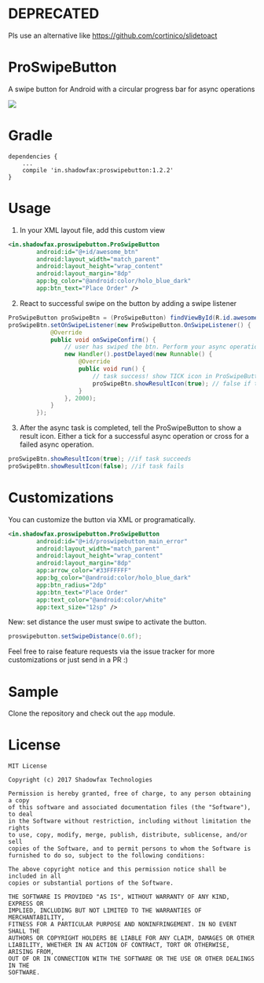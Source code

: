 # DEPRECATED
Pls use an alternative like https://github.com/cortinico/slidetoact

# ProSwipeButton
A swipe button for Android with a circular progress bar for async operations

![](https://raw.githubusercontent.com/shadowfaxtech/proSwipeButton/master/proSwipeButton_demo.gif)

# Gradle
```
dependencies {
    ...
    compile 'in.shadowfax:proswipebutton:1.2.2'
}
```

# Usage
1. In your XML layout file, add this custom view
```xml
<in.shadowfax.proswipebutton.ProSwipeButton
        android:id="@+id/awesome_btn"
        android:layout_width="match_parent"
        android:layout_height="wrap_content"
        android:layout_margin="8dp"
        app:bg_color="@android:color/holo_blue_dark"
        app:btn_text="Place Order" />
```

2. React to successful swipe on the button by adding a swipe listener
```java
ProSwipeButton proSwipeBtn = (ProSwipeButton) findViewById(R.id.awesome_btn);
proSwipeBtn.setOnSwipeListener(new ProSwipeButton.OnSwipeListener() {
            @Override
            public void onSwipeConfirm() {
                // user has swiped the btn. Perform your async operation now
                new Handler().postDelayed(new Runnable() {
                    @Override
                    public void run() {
                        // task success! show TICK icon in ProSwipeButton
                        proSwipeBtn.showResultIcon(true); // false if task failed
                    }
                }, 2000);
            }
        });
```

3. After the async task is completed, tell the ProSwipeButton to show a result icon.
Either a tick for a successful async operation or cross for a failed async operation.

```java
proSwipeBtn.showResultIcon(true); //if task succeeds
proSwipeBtn.showResultIcon(false); //if task fails
```

# Customizations

You can customize the button via XML or programatically.

```XML
<in.shadowfax.proswipebutton.ProSwipeButton
        android:id="@+id/proswipebutton_main_error"
        android:layout_width="match_parent"
        android:layout_height="wrap_content"
        android:layout_margin="8dp"
        app:arrow_color="#33FFFFFF"
        app:bg_color="@android:color/holo_blue_dark"
        app:btn_radius="2dp"
        app:btn_text="Place Order"
        app:text_color="@android:color/white"
        app:text_size="12sp" />
```
New: set distance the user must swipe to activate the button.

```JAVA
proswipebutton.setSwipeDistance(0.6f);
```

Feel free to raise feature requests via the issue tracker for more customizations or just send in a PR :)

# Sample
Clone the repository and check out the `app` module.

# License

```
MIT License

Copyright (c) 2017 Shadowfax Technologies

Permission is hereby granted, free of charge, to any person obtaining a copy
of this software and associated documentation files (the "Software"), to deal
in the Software without restriction, including without limitation the rights
to use, copy, modify, merge, publish, distribute, sublicense, and/or sell
copies of the Software, and to permit persons to whom the Software is
furnished to do so, subject to the following conditions:

The above copyright notice and this permission notice shall be included in all
copies or substantial portions of the Software.

THE SOFTWARE IS PROVIDED "AS IS", WITHOUT WARRANTY OF ANY KIND, EXPRESS OR
IMPLIED, INCLUDING BUT NOT LIMITED TO THE WARRANTIES OF MERCHANTABILITY,
FITNESS FOR A PARTICULAR PURPOSE AND NONINFRINGEMENT. IN NO EVENT SHALL THE
AUTHORS OR COPYRIGHT HOLDERS BE LIABLE FOR ANY CLAIM, DAMAGES OR OTHER
LIABILITY, WHETHER IN AN ACTION OF CONTRACT, TORT OR OTHERWISE, ARISING FROM,
OUT OF OR IN CONNECTION WITH THE SOFTWARE OR THE USE OR OTHER DEALINGS IN THE
SOFTWARE.
```
